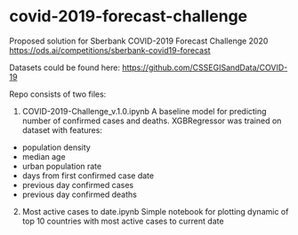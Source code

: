 # covid-2019-forecast-challenge
Proposed solution for Sberbank COVID-2019 Forecast Challenge 2020
https://ods.ai/competitions/sberbank-covid19-forecast

Datasets could be found here:
https://github.com/CSSEGISandData/COVID-19


Repo consists of two files:

1. COVID-2019-Challenge_v.1.0.ipynb 
A baseline model for predicting number of confirmed cases and deaths.
XGBRegressor was trained on dataset with features:
- population density
- median age
- urban population rate
- days from first confirmed case date
- previous day confirmed cases
- previous day confirmed deaths

2. Most active cases to date.ipynb
Simple notebook for plotting dynamic of top 10 countries with most active cases to current date
